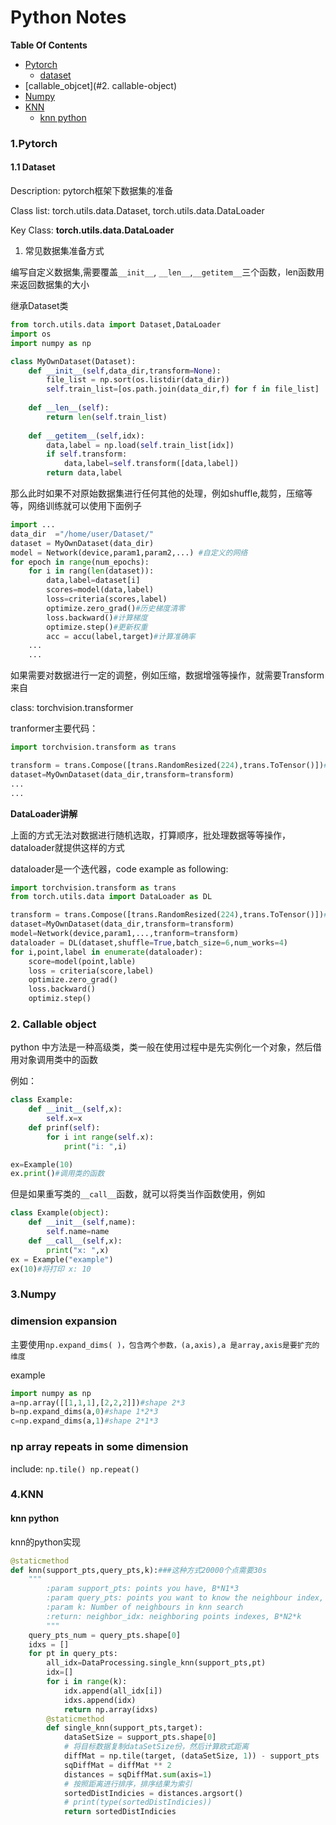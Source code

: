 # Python Notes

**Table Of Contents**

- [Pytorch](#pytorch)
  * [dataset](#Dataset)
- [callable_objcet](#2. callable-object)
- [Numpy](#3.numpy)
- [KNN](#knn)
  - [knn python](#knn-python)

### 1.Pytorch

#### 1.1 Dataset

Description: pytorch框架下数据集的准备

Class list: torch.utils.data.Dataset, torch.utils.data.DataLoader

Key Class: **torch.utils.data.DataLoader**

1) 常见数据集准备方式

编写自定义数据集,需要覆盖`__init__`, `__len__`,`__getitem__`三个函数，len函数用来返回数据集的大小

继承Dataset类

```python
from torch.utils.data import Dataset,DataLoader
import os 
import numpy as np

class MyOwnDataset(Dataset):
    def __init__(self,data_dir,transform=None):
        file_list = np.sort(os.listdir(data_dir))
        self.train_list=[os.path.join(data_dir,f) for f in file_list]
        
	def __len__(self):
        return len(self.train_list)
    
    def __getitem__(self,idx):
        data,label = np.load(self.train_list[idx])
        if self.transform:
            data,label=self.transform([data,label])
        return data,label

```

那么此时如果不对原始数据集进行任何其他的处理，例如shuffle,裁剪，压缩等等，网络训练就可以使用下面例子

```python
import ...
data_dir  ="/home/user/Dataset/"
dataset = MyOwnDataset(data_dir)
model = Network(device,param1,param2,...) #自定义的网络
for epoch in range(num_epochs):
    for i in rang(len(dataset)):
        data,label=dataset[i]
        scores=model(data,label)
        loss=criteria(scores,label)
        optimize.zero_grad()#历史梯度清零
        loss.backward()#计算梯度
        optimize.step()#更新权重
        acc = accu(label,target)#计算准确率
    ...
    ...
```

如果需要对数据进行一定的调整，例如压缩，数据增强等操作，就需要Transform 来自

class: torchvision.transformer

tranformer主要代码：

```python
import torchvision.transform as trans

transform = trans.Compose([trans.RandomResized(224),trans.ToTensor()])#融合多种数据处理方式
dataset=MyOwnDataset(data_dir,transform=transform)
...
...
```



**DataLoader讲解**

上面的方式无法对数据进行随机选取，打算顺序，批处理数据等等操作，dataloader就提供这样的方式

dataloader是一个迭代器，code example as following:

```python
import torchvision.transform as trans
from torch.utils.data import DataLoader as DL

transform = trans.Compose([trans.RandomResized(224),trans.ToTensor()])#融合多种数据处理方式
dataset=MyOwnDataset(data_dir,transform=transform)
model=Network(device,param1,...,tranform=transform)
dataloader = DL(dataset,shuffle=True,batch_size=6,num_works=4)
for i,point,label in enumerate(dataloader):
    score=model(point,lable)
    loss = criteria(score,label)
    optimize.zero_grad()
    loss.backward()
    optimiz.step()

```



### 2. Callable object

python 中方法是一种高级类，类一般在使用过程中是先实例化一个对象，然后借用对象调用类中的函数

例如：

```python
class Example:
    def __init__(self,x):
        self.x=x
    def prinf(self):
        for i int range(self.x):
            print("i: ",i)

ex=Example(10)
ex.print()#调用类的函数
```

但是如果重写类的`__call__`函数，就可以将类当作函数使用，例如

```python
class Example(object):
    def __init__(self,name):
        self.name=name
    def __call__(self,x):
        print("x: ",x)
ex = Example("example")
ex(10)#将打印 x: 10
```

### 3.Numpy 

### dimension expansion

主要使用`np.expand_dims( )，包含两个参数，(a,axis),a 是array,axis是要扩充的维度`

example

```python
import numpy as np
a=np.array([[1,1,1],[2,2,2]])#shape 2*3
b=np.expand_dims(a,0)#shape 1*2*3
c=np.expand_dims(a,1)#shape 2*1*3

```

### np array repeats in some dimension

include: `np.tile() np.repeat()`



### 4.KNN

#### knn python

knn的python实现

```python
@staticmethod
def knn(support_pts,query_pts,k):###这种方式20000个点需要30s
    """
        :param support_pts: points you have, B*N1*3
        :param query_pts: points you want to know the neighbour index, B*N2*3
        :param k: Number of neighbours in knn search
        :return: neighbor_idx: neighboring points indexes, B*N2*k
        """
    query_pts_num = query_pts.shape[0]
    idxs = []
    for pt in query_pts:
        all_idx=DataProcessing.single_knn(support_pts,pt)
        idx=[]
        for i in range(k):
            idx.append(all_idx[i])
            idxs.append(idx)
            return np.array(idxs)
        @staticmethod
        def single_knn(support_pts,target):
            dataSetSize = support_pts.shape[0]
            # 将目标数据复制dataSetSize份，然后计算欧式距离
            diffMat = np.tile(target, (dataSetSize, 1)) - support_pts
            sqDiffMat = diffMat ** 2
            distances = sqDiffMat.sum(axis=1)
            # 按照距离进行排序，排序结果为索引
            sortedDistIndicies = distances.argsort()
            # print(type(sortedDistIndicies))
            return sortedDistIndicies
```








